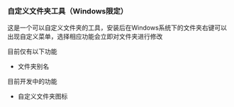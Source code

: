 ### 自定义文件夹工具（Windows限定）

这是一个可以自定义文件夹的工具，安装后在Windows系统下的文件夹右键可以出现自定义菜单，选择相应功能会立即对文件夹进行修改

目前仅有以下功能
- 文件夹别名

目前开发中的功能
- 自定义文件夹图标
